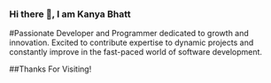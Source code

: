 ### Hi there 👋, I am Kanya Bhatt

#Passionate Developer and Programmer dedicated to growth and innovation. Excited to contribute expertise to dynamic projects and constantly improve in the fast-paced world of software development.




##Thanks For Visiting!


